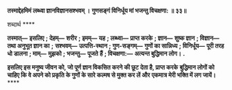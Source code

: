 **तस्माद्देहमिमं लब्ध्वा ज्ञानविज्ञानसश्भवम् ।** **गुणसङ्गं विनिर्धूय मां भजन्तु विचक्षणा: ॥ ३३॥** 

शब्दार्थ **** 

**तस्मात्—** **इसलिए** **; देहम्—** **शरीर** **; इमम्—** **यह** **; लब्ध्वा—** **प्राप्त करके** **; ज्ञान—** **शुष्क ज्ञान** **; विज्ञान—** **तथा अनुभूत ज्ञान का** **;** **सश्भवम्—** **उत्पत्ति-स्थान** **; गुण-सङ्गम्—** **गुणों का सान्निध्य** **; विनिर्धूय—** **पूरी तरह धो डालना** **; माम्—** **मुझको** **; भजन्तु—** **पूजते** **हैं** **; विचक्षणा:—** **अत्यन्त बुद्धिमान लोग।** **.** 

**इसलिए इस मनुष्य जीवन को, जो पूर्ण ज्ञान विकसित करने की छूट देता है, प्राप्त करके** **बुद्धिमान लोगों को चाहिए कि वे अपने को प्रकृति के गुणों के सारे कल्मष से मुक्त कर लें और** **एकमात्र मेरी भक्ति में लग जायें।** **** 